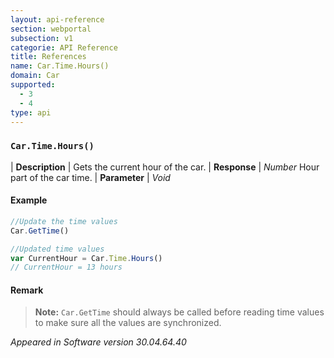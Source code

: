 ```yaml
---
layout: api-reference
section: webportal
subsection: v1
categorie: API Reference
title: References
name: Car.Time.Hours()
domain: Car
supported:
  - 3
  - 4
type: api
---
```


### `Car.Time.Hours()`

| **Description** | Gets the current hour of the car.
| **Response** | *Number*  Hour part of the car time.
| **Parameter**   | *Void*

#### Example

```javascript
//Update the time values
Car.GetTime()

//Updated time values
var CurrentHour = Car.Time.Hours()
// CurrentHour = 13 hours
```

#### Remark

>**Note:** `Car.GetTime` should always be called before reading time values to make sure all the values are synchronized.

*Appeared in Software version 30.04.64.40*